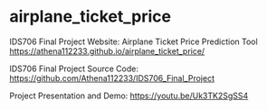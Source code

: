 # airplane_ticket_price
IDS706 Final Project Website: Airplane Ticket Price Prediction Tool
https://athena112233.github.io/airplane_ticket_price/

IDS706 Final Project Source Code:
https://github.com/Athena112233/IDS706_Final_Project

Project Presentation and Demo: https://youtu.be/Uk3TK2SgSS4
